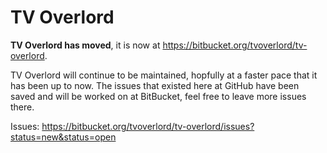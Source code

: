 # TV Overlord

**TV Overlord has moved**, it is now at https://bitbucket.org/tvoverlord/tv-overlord.

TV Overlord will continue to be maintained, hopfully at a faster pace that it has been up to now.  The issues that existed here at GitHub have been saved and will be worked on at BitBucket, feel free to leave more issues there.

Issues: https://bitbucket.org/tvoverlord/tv-overlord/issues?status=new&status=open
